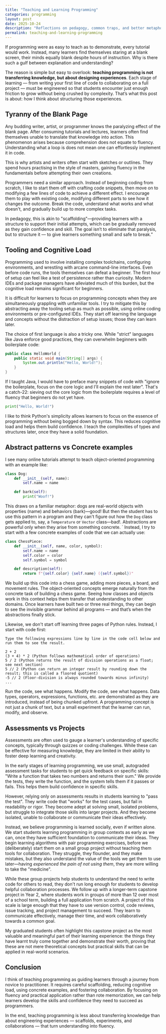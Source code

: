 ```yaml
---
title: "Teaching and Learning Programming"
categories: programming
layout: post
date: 2025-10-24
description: "Reflections on pedagogy, common traps, and better metaphors for newcomers."
permalink: teaching-and-learning-programming
---
```


If programming were as easy to teach as to demonstrate, every tutorial would work. Instead, many learners find themselves staring at a blank screen, their minds equally blank despite hours of instruction. Why is there such a gulf between explanation and understanding?

The reason is simple but easy to overlook: **teaching programming is not transferring knowledge, but about designing experiences**. Each stage of learning — from writing your first line of code to collaborating on a full project — must be engineered so that students encounter just enough friction to grow without being crushed by complexity. That’s what this post is about: how I think about structuring those experiences.

## Tyranny of the Blank Page

Any budding writer, artist, or programmer knows the paralyzing effect of the blank page. After consuming tutorials and lectures, learners often find themselves unable to translate that knowledge into action. This phenomenon arises because comprehension does not equate to fluency. Understanding what a loop is does not mean one can effortlessly implement it in code.

This is why artists and writers often start with sketches or outlines. They spend hours practising in the style of masters, gaining fluency in the fundamentals before attempting their own creations.

Programmers need a similar approach. Instead of beginning coding from scratch, I like to start them off with crafting code snippets, then move on to modifying a few lines of code to achieve a different effect. I encourage them to play with existing code, modifying different parts to see how it changes the outcome. Break the code, understand what works and what doesn't, and gradually build up to more complex tasks.

In pedagogy, this is akin to "scaffolding"—providing learners with a structure to support their initial attempts, which can be gradually removed as they gain confidence and skill. The goal isn’t to eliminate that paralysis, but to structure it — to give learners something small and safe to break.”

## Tooling and Cognitive Load

Programming used to involve installing complex toolchains, configuring environments, and wrestling with arcane command-line interfaces. Even before code runs, the tools themselves can defeat a beginner. The first hour of setup can feel like a test of persistence rather than curiosity. Modern IDEs and package managers have alleviated much of this burden, but the cognitive load remains significant for beginners.

It is difficult for learners to focus on programming concepts when they are simultaneously grappling with unfamiliar tools. I try to mitigate this by abstracting away the tooling setup as much as possible, using online coding environments or pre-configured IDEs. They start off learning the language and concepts without the distraction of setup issues; those they can learn later.

The choice of first language is also a tricky one. While "strict" languages like Java enforce good practices, they can overwhelm beginners with boilerplate code:

```java
public class HelloWorld {
    public static void main(String[] args) {
        System.out.println("Hello, World!");
    }
}
```

If I taught Java, I would have to preface many snippets of code with "ignore the boilerplate, focus on the core logic and I'll explain the rest later". That's a catch-22: sieving out the core logic from the boilerplate requires a level of fluency that beginners do not yet have.

```python
print("Hello, World!")
```

I like to think Python's simplicity allows learners to focus on the essence of programming without being bogged down by syntax. This reduces cognitive load and helps them build confidence. I teach the complexities of types and structures later, once they have a solid foundation.

## Abstract patterns vs Concrete examples

I see many online tutorials attempt to teach object-oriented programming with an example like:

```python
class Dog:
    def __init__(self, name):
        self.name = name

    def bark(self):
        print("Woof!")
```

This draws on a familiar metaphor: dogs are real-world objects with properties (name) and behaviors (bark)—good! But then the student has to use this pattern in a program and they can't figure out how the `Dog` class gets applied to, say, a `Temperature` or `Vector` class—bad!. Abstractions are powerful only when they arise from something concrete.
`
Instead, I try to start with a few concrete examples of code that we can actually use:

```python
class ChessPiece:
    def __init__(self, name, color, symbol):
        self.name = name
        self.color = color
        self.symbol = symbol

    def description(self):
        return f"{self.color} {self.name} ({self.symbol})"
```

We build up this code into a chess game, adding more pieces, a board, and movement rules. The object-oriented concepts emerge naturally from the concrete task of building a chess game. Seeing how classes and objects work in this context helps them transfer that understanding to other domains. Once learners have built two or three real things, they can begin to see the invisible grammar behind all programs — and that’s when the abstractions finally stick.

Likewise, we don't start off learning three pages of Python rules. Instead, I start with code first:

```
Type the following expressions line by line in the code cell below and run them to see the result.

2 + 2
(3 + 4) * 2 (Python follows mathematical order of operations)
5 / 2 (Python returns the result of division operations as a float; see next section)
5 // 2 (Python can return an integer result by rounding down the result; this is called a floored quotient)
-5 // 2 (Floor-division is always rounded towards minus infinity)
...
```

Run the code, see what happens. Modify the code, see what happens. Data types, operators, expressions, functions, etc. are demonstrated as they are introduced, instead of being chunked upfront. A programming concept is not just a chunk of text, but a small experiment that the learner can run, modify, and observe.

## Assessments vs Projects

Assessments are often used to gauge a learner's understanding of specific concepts, typically through quizzes or coding challenges. While these can be effective for measuring knowledge, they are limited in their ability to foster deep learning and creativity.

In the early stages of learning programming, we use small, autograded assessment tasks for students to get quick feedback on specific skills: "Write a function that takes two numbers and returns their sum." We provide the tests, they write the function, and the system tells them if it passes or fails. This helps them build confidence in specific skills.

However, relying only on assessments results in students learning to "pass the test". They write code that "works" for the test cases, but fail in readability or rigor. They become adept at solving small, isolated problems, but struggle to integrate those skills into larger projects. And they become isolated, unable to collaborate or communicate their ideas effectively.

Instead, we believe programming is learned socially, even if written alone. We start students learning programming in group contexts as early as we can, once they have sufficient foundation to communicate their ideas. They begin learning algorithms with pair programming exercises, before we (deliberately) start them on a small group project without teaching them tools for collaboration. They struggle, they flounder, and they make mistakes, but they also understand the value of the tools we get them to use later—having _experienced the pain of not using them_, they are more willing to take the "medicine".

While these group projects help students to understand the need to write code for others to read, they don't run long enough for students to develop helpful collaboration processes. We follow up with a longer-term capstone project in Year 2, where students work in groups of more than 12 over most of a school term, building a full application from scratch. A project of this scale is large enough that they have to use version control, code reviews, issue tracking, and project management to succeed. They learn to communicate effectively, manage their time, and work collaboratively towards a common goal.

My graduated students often highlight this capstone project as the most valuable and meaningful part of their learning experience: the things they have learnt truly come together and demonstrate their worth, proving that these are not mere theoretical concepts but practical skills that can be applied in real-world scenarios.

## Conclusion

I think of teaching programming as guiding learners through a journey from novice to practitioner. It requires careful scaffolding, reducing cognitive load, using concrete examples, and fostering collaboration. By focusing on fluency and practical application rather than rote memorization, we can help learners develop the skills and confidence they need to succeed as programmers.

In the end, teaching programming is less about transferring knowledge than about engineering experiences — scaffolds, experiments, and collaborations — that turn understanding into fluency.
